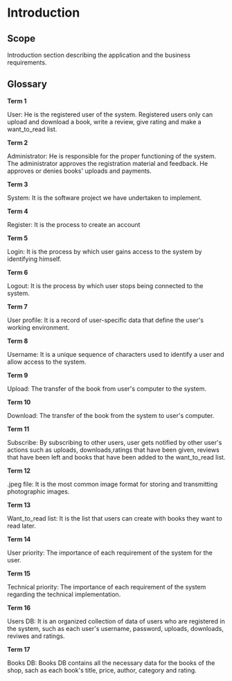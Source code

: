# Introduction

## Scope

Introduction section describing the application and the business requirements.

## Glossary

**Term 1**

User: He is the registered user of the system. Registered users only can upload and download a book, write a review, give rating and make a want_to_read list. 

**Term 2** 

Administrator: He is responsible for the proper functioning of the system. The administrator approves the registration material and feedback. He approves or denies books' uploads and payments.

**Term 3**

System: It is the software project we have undertaken to implement.

**Term 4**

Register: It is the process to create an account

**Term 5**

Login: It is the process by which user gains access to the system by identifying himself.

**Term 6**

Logout: It is the process by which user stops  being connected to the system.

**Term 7**

User profile: It is a record of user-specific data that define the user's working environment.

**Term 8**

Username: It is a unique sequence of characters used to identify a user and allow access to the system.

**Term 9**

Upload: The transfer of the book from user's computer to the system.

**Term 10**

Download: The transfer of the book from the system to user's computer.

**Term 11**

Subscribe: By subscribing to other users, user gets notified by other user's actions such as uploads, downloads,ratings that have been given, reviews that have been left and books that have been added to the want_to_read list.

**Term 12**

.jpeg file: It is the most common image format for storing and transmitting photographic images.

**Term 13**

Want_to_read list: It is the list that users can create with books they want to read later.

**Term 14**

User priority: The importance of each requirement of the system for the user.

**Term 15**

Technical priority: The importance of each requirement of the system regarding the technical implementation. 

**Term 16**

Users DB: It is an organized collection of data of users who are registered in the system, such as each user's username, password, uploads, downloads, reviwes and ratings.

**Term 17**

Books DB: Books DB contains all the necessary data for the books of the shop, sach as each book's title, price, author, category and rating.


